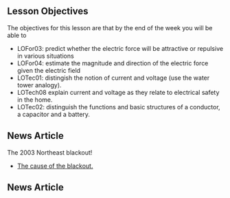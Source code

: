 Lesson Objectives
-----------------

The objectives for this lesson are that by the end of the week you will be able to

* LOFor03: predict whether the electric force will be attractive or repulsive in various situations
* LOFor04: estimate the magnitude and direction of the electric force given the electric field 
* LOTec01: distingish the notion of current and voltage (use the water tower analogy).
* LOTech08	explain current and voltage as they relate to electrical safety in the home.
* LOTec02: distinguish the functions and basic structures of a conductor, a capacitor and a battery. 


News Article
------------

The 2003 Northeast blackout!

- [The cause of the blackout.](http://www.scientificamerican.com/article.cfm?id=2003-blackout-five-years-later)
## News Article
